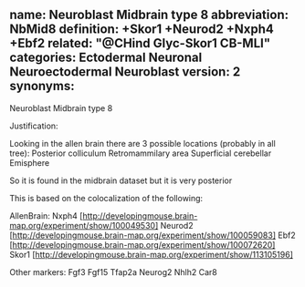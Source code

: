 name: Neuroblast Midbrain type 8
abbreviation: NbMid8
definition: +Skor1 +Neurod2 +Nxph4 +Ebf2
related: "@CHind Glyc-Skor1 CB-MLI"
categories: Ectodermal Neuronal Neuroectodermal Neuroblast
version: 2
synonyms:
---

Neuroblast Midbrain type 8

Justification:

Looking in the allen brain there are 3 possible locations (probably in all tree):
Posterior colliculum
Retromammilary area
Superficial cerebellar Emisphere

So it is found in the midbrain dataset but it is very posterior

This is based on the colocalization of the following:

AllenBrain:
Nxph4
[http://developingmouse.brain-map.org/experiment/show/100049530]
Neurod2
[http://developingmouse.brain-map.org/experiment/show/100059083]
Ebf2
[http://developingmouse.brain-map.org/experiment/show/100072620]
Skor1
[http://developingmouse.brain-map.org/experiment/show/113105196]


Other markers:
Fgf3
Fgf15 
Tfap2a 
Neurog2 
Nhlh2 
Car8 